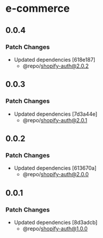 # e-commerce

## 0.0.4

### Patch Changes

- Updated dependencies [618e187]
  - @repo/shopify-auth@2.0.2

## 0.0.3

### Patch Changes

- Updated dependencies [7d3a44e]
  - @repo/shopify-auth@2.0.1

## 0.0.2

### Patch Changes

- Updated dependencies [613670a]
  - @repo/shopify-auth@2.0.0

## 0.0.1

### Patch Changes

- Updated dependencies [8d3adcb]
  - @repo/shopify-auth@1.0.0
